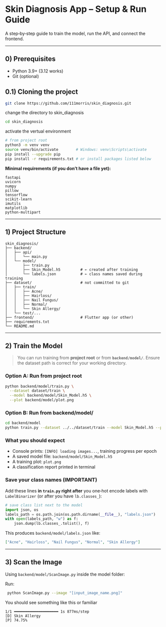 # Skin Diagnosis App – Setup & Run Guide

A step‑by‑step guide to train the model, run the API, and connect the frontend.

---

## 0) Prerequisites

* Python 3.9+ (3.12 works)
* Git (optional)

## 0.1) Cloning the project
```bash
git clone https://github.com/111morris/skin_diagnosis.git
```

change the directory to skin_diagnosis 

```bash
cd skin_diagnosis
```

activate the vertual environment

```bash
# from project root
python3 -m venv venv
source venv/bin/activate        # Windows: venv\Scripts\activate
pip install --upgrade pip
pip install -r requirements.txt # or install packages listed below
```

**Minimal requirements (if you don’t have a file yet):**

```
fastapi
uvicorn
numpy
pillow
tensorflow
scikit-learn
imutils
matplotlib
python-multipart
```

---

## 1) Project Structure 

```
skin_diagnosis/
├── backend/
│   ├── api/
│   │   └── main.py
│   └── model/
│       ├── train.py
│       ├── Skin_Model.h5         # ← created after training
│       └── labels.json           # ← class names saved during training
├── dataset/                      # not committed to git
│   ├── train/
│   │   ├── Acne/
│   │   ├── Hairloss/
│   │   ├── Nail Fungus/
│   │   ├── Normal/
│   │   └── Skin Allergy/
│   └── test/...
├── frontend/                     # Flutter app (or other)
├── requirements.txt
└── README.md
```

---

## 2) Train the Model

> You can run training from **project root** or from **`backend/model/`**. Ensure the dataset path is correct for your working directory.

### Option A: Run from **project root**

```bash
python backend/model/train.py \
  --dataset dataset/train \
  --model backend/model/Skin_Model.h5 \
  --plot backend/model/plot.png
```

### Option B: Run from **backend/model/**

```bash
cd backend/model
python train.py --dataset ../../dataset/train --model Skin_Model.h5 --plot plot.png
```

### What you should expect

* Console prints: `[INFO] loading images...`, training progress per epoch
* A saved model file: `backend/model/Skin_Model.h5`
* A training plot: `plot.png`
* A classification report printed in terminal

### Save your class names (IMPORTANT)

Add these lines **in ************`train.py`************ right after** you one‑hot encode labels with `LabelBinarizer` (or after you have `lb.classes_`):

```python
# save class list next to the model
import json, os
labels_path = os.path.join(os.path.dirname(__file__), "labels.json")
with open(labels_path, "w") as f:
    json.dump(lb.classes_.tolist(), f)
```

This produces `backend/model/labels.json` like:

```json
["Acne", "Hairloss", "Nail Fungus", "Normal", "Skin Allergy"]
```

[//]: # (> The API will load this file to map prediction indices → class names.)

---

## 3) Scan the Image

Using `backend/model/ScanImage.py` inside the model folder:

Run:
```bash
 python ScanImage.py --image "[input_image_name.png]"
```

You should see something like this or familiar

```
1/1 ━━━━━━━━━━━━━━━━━━━━ 1s 877ms/step
[D] Skin Allergy
[P] 74.75%
```